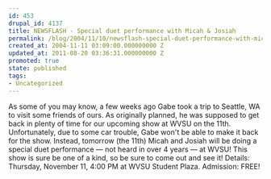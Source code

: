 ```yaml
---
id: 453
drupal_id: 4137
title: NEWSFLASH - Special duet performance with Micah & Josiah
permalink: /blog/2004/11/10/newsflash-special-duet-performance-with-micah-josiah/
created_at: 2004-11-11 03:09:00.000000000 Z
updated_at: 2011-08-20 03:36:31.000000000 Z
promoted: true
state: published
tags:
- Uncategorized
---
```

As some of you may know, a few weeks ago Gabe took a trip to Seattle, WA to visit some friends of ours. As originally planned, he was supposed to get back in plenty of time for our upcoming show at WVSU on the 11th. Unfortunately, due to some car trouble, Gabe won't be able to make it back for the show. Instead, tomorrow (the 11th) Micah and Josiah will be doing a special duet performance — not heard in over 4 years — at WVSU! This show is sure be one of a kind, so be sure to come out and see it! Details: Thursday, November 11, 4:00 PM at WVSU Student Plaza. Admission: FREE!

